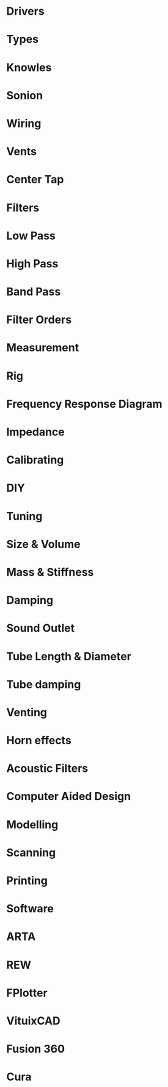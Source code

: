 # Drivers
# Types
# Knowles
# Sonion
# Wiring
# Vents
# Center Tap


# Filters
# Low Pass
# High Pass
# Band Pass
# Filter Orders

# Measurement
# Rig
# Frequency Response Diagram
# Impedance
# Calibrating
# DIY

# Tuning
# Size & Volume
# Mass & Stiffness
# Damping
# Sound Outlet
# Tube Length & Diameter
# Tube damping
# Venting
# Horn effects
# Acoustic Filters

# Computer Aided Design
# Modelling
# Scanning
# Printing

# Software
# ARTA
# REW
# FPlotter
# VituixCAD
# Fusion 360
# Cura

